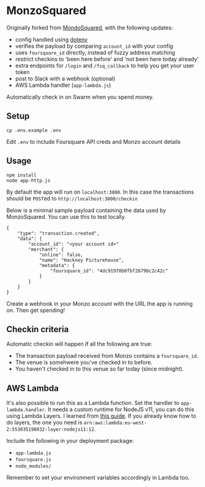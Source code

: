 # MonzoSquared

Originally forked from [MondoSquared](https://github.com/DanToml/MondoSquared), with the following updates:

 - config handled using [dotenv](https://www.npmjs.com/package/dotenv)
 - verifies the payload by comparing `account_id` with your config
 - uses `foursquare_id` directly, instead of fuzzy address matching
 - restrict checkins to 'been here before' and 'not been here today already'
 - extra endpoints for `/login` and `/fsq_callback` to help you get your user token
 - post to Slack with a webhook (optional)
 - AWS Lambda handler (`app-lambda.js`)

Automatically check in on Swarm when you spend money.

## Setup

	cp .env.example .env

Edit `.env` to include Foursquare API creds and Monzo account details

## Usage

	npm install
	node app-http.js

By default the app will run on `localhost:3000`. In this case the transactions should be `POST`ed to `http://localhost:3000/checkin`

Below is a minimal sample payload containing the data used by MonzoSquared. You can use this to test locally.

	{
		"type": "transaction.created",
		"data": {
			"account_id": "<your account id>"
			"merchant": {
				"online": false,
				"name": "Hackney Picturehouse",
				"metadata": {
					"foursquare_id": "4dc91970b0fbf26798c2c42c"
				}
			}
		}
	}


Create a webhook in your Monzo account with the URL the app is running on. Then get spending!


## Checkin criteria

Automatic checkin will happen if all the following are true:

 - The transaction payload received from Monzo contains a `foursquare_id`.
 - The venue is somehwere you've checked in to before.
 - You haven't checked in to this venue so far today (since midnight).


## AWS Lambda

It's also possible to run this as a Lambda function. Set the handler to `app-lambda.handler`. It needs a custom runtime for NodeJS v11, you can do this using Lambda Layers. I learned from [this guide](https://statsbot.co/blog/a-crash-course-on-serverless-with-aws-running-node11-on-lambda/). If you already know how to do layers, the one you need is `arn:aws:lambda:eu-west-2:553035198032:layer:nodejs11:12`.

Include the following in your deployment package:
 - `app-lambda.js`
 - `foursquare.js`
 - `node_modules/`

Remember to set your environment variables accordingly in Lambda too.
